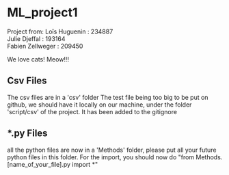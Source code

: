 # ML_project1

Project from:
Loïs Huguenin : 234887 <br />
Julie Djeffal : 193164 <br />
Fabien Zellweger : 209450

We love cats! Meow!!!

## Csv Files

The csv files are in a 'csv' folder
The test file being too big to be put on github, we should have it locally on our machine, under the folder 'script/csv' of the project. It has been added to the gitignore

## *.py Files

all the python files are now in a 'Methods' folder, please put all your future python files in this folder. For the import, you should now do "from Methods.[name_of_your_file].py import *"
